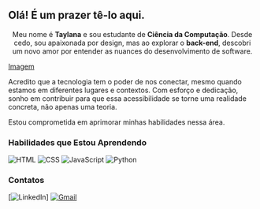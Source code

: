## Olá! É um prazer tê-lo aqui.

<p align="center">
Meu nome é <b>Taylana</b> e sou estudante de <b>Ciência da Computação</b>. Desde cedo, sou apaixonada por design, mas ao explorar o <b>back-end</b>, descobri um novo amor por entender as nuances do desenvolvimento de software.
</p>

[Imagem](leaves-7746730_1280.png)

Acredito que a tecnologia tem o poder de nos conectar, mesmo quando estamos em diferentes lugares e contextos. Com esforço e dedicação, sonho em contribuir para que essa acessibilidade se torne uma realidade concreta, não apenas uma teoria.

Estou comprometida em aprimorar minhas habilidades nessa área. 

###  Habilidades que Estou Aprendendo

![HTML](https://skillicons.dev/icons?i=html) ![CSS](https://skillicons.dev/icons?i=css) ![JavaScript](https://skillicons.dev/icons?i=javascript) ![Python](https://skillicons.dev/icons?i=python)

###  Contatos

[![LinkedIn](https://img.shields.io/badge/LinkedIn-Profile-blue?style=for-the-badge&logo=linkedin)]
[![Gmail](https://img.io/badge/Gmail-Email-red?style=for-the-badge&logo=gmail)](mailto:Taylana_Rocha@hotmail.com)
